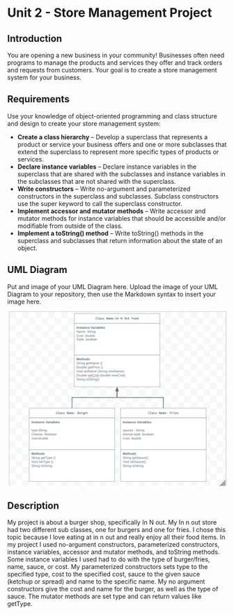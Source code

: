 
# Unit 2 - Store Management Project

## Introduction

You are opening a new business in your community! Businesses often need programs to manage the products and services they offer and track orders and requests from customers. Your goal is to create a store management system for your business.

## Requirements

Use your knowledge of object-oriented programming and class structure and design to create your store management system:
- **Create a class hierarchy** – Develop a superclass that represents a product or service your business offers and one or more subclasses that extend the superclass to represent more specific types of products or services.
- **Declare instance variables** – Declare instance variables in the superclass that are shared with the subclasses and instance variables in the subclasses that are not shared with the superclass.
- **Write constructors** – Write no-argument and parameterized constructors in the superclass and subclasses. Subclass constructors use the super keyword to call the superclass constructor.
- **Implement accessor and mutator methods** – Write accessor and mutator methods for instance variables that should be accessible and/or modifiable from outside of the class.
- **Implement a toString() method** – Write toString() methods in the superclass and subclasses that return information about the state of an object.

## UML Diagram

Put and image of your UML Diagram here. Upload the image of your UML Diagram to your repository, then use the Markdown syntax to insert your image here.

![UML Diagram for my project](UML.png)

## Description
My project is about a burger shop, specifically In N out. My In n out store had two different sub classes, one for burgers and one for fries. I chose this topic because I love eating at in n out and really enjoy all their food items. In my project I used no-argument constructors, parameterized constructors, instance variables, accessor and mutator methods, and toString methods. Some instance variables I used had to do with the type of burger/fries, name, sauce, or cost. My parameterized constructors sets type to the specified type, cost to the specified cost, sauce to the given sauce (ketchup or spread) and name to the specific name. My no argument constructors give the cost and name for the burger, as well as the type of sauce. The mutator methods are set type and can return values like getType.
